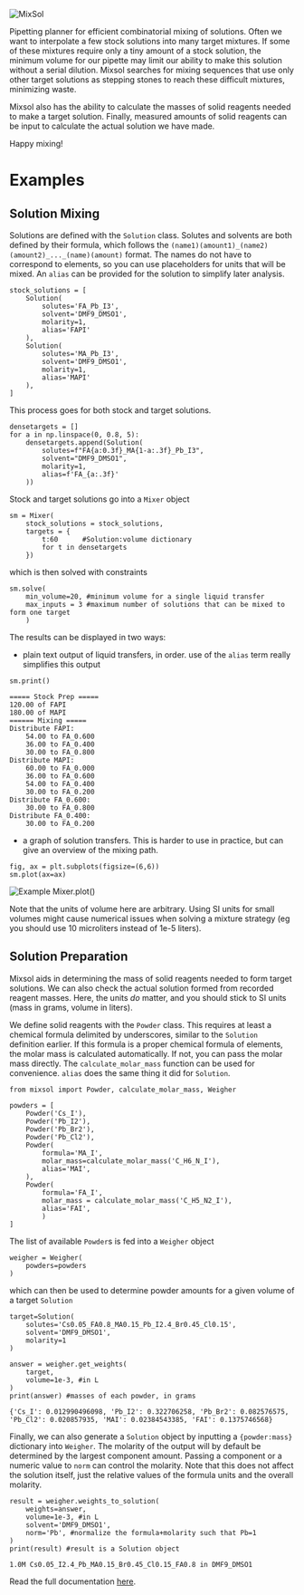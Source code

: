 ![MixSol](/docs/1.svg)


Pipetting planner for efficient combinatorial mixing of solutions. Often we want to interpolate a few stock solutions into many target mixtures. If some of these mixtures require only a tiny amount of a stock solution, the minimum volume for our pipette may limit our ability to make this solution without a serial dilution. Mixsol searches for mixing sequences that use only other target solutions as stepping stones to reach these difficult mixtures, minimizing waste.

Mixsol also has the ability to calculate the masses of solid reagents needed to make a target solution. Finally, measured amounts of solid reagents can be input to calculate the actual solution we have made.

Happy mixing!

# Examples

## Solution Mixing
Solutions are defined with the `Solution` class. Solutes and solvents are both defined by their formula, which follows the `(name1)(amount1)_(name2)(amount2)_..._(name)(amount)` format. The names do not have to correspond to elements, so you can use placeholders for units that will be mixed. An `alias` can be provided for the solution to simplify later analysis.

```
stock_solutions = [
    Solution(
        solutes='FA_Pb_I3',
        solvent='DMF9_DMSO1',
        molarity=1,
        alias='FAPI'
    ),
    Solution(
        solutes='MA_Pb_I3',
        solvent='DMF9_DMSO1',
        molarity=1,
        alias='MAPI'
    ),
]
```

This process goes for both stock and target solutions. 

```
densetargets = []
for a in np.linspace(0, 0.8, 5):
    densetargets.append(Solution(
        solutes=f"FA{a:0.3f}_MA{1-a:.3f}_Pb_I3",
        solvent="DMF9_DMSO1",
        molarity=1,
        alias=f'FA_{a:.3f}'
    ))
```

Stock and target solutions go into a `Mixer` object

```
sm = Mixer(
    stock_solutions = stock_solutions,
    targets = {
        t:60      #Solution:volume dictionary
        for t in densetargets
    })
```
which is then solved with constraints
```
sm.solve(
    min_volume=20, #minimum volume for a single liquid transfer
    max_inputs = 3 #maximum number of solutions that can be mixed to form one target
    )
```

The results can be displayed in two ways:
- plain text output of liquid transfers, in order. use of the `alias` term really simplifies this output
```
sm.print()
```
```
===== Stock Prep =====
120.00 of FAPI
180.00 of MAPI
====== Mixing =====
Distribute FAPI:
	54.00 to FA_0.600
	36.00 to FA_0.400
	30.00 to FA_0.800
Distribute MAPI:
	60.00 to FA_0.000
	36.00 to FA_0.600
	54.00 to FA_0.400
	30.00 to FA_0.200
Distribute FA_0.600:
	30.00 to FA_0.800
Distribute FA_0.400:
	30.00 to FA_0.200
```

- a graph of solution transfers. This is harder to use in practice, but can give an overview of the mixing path.
```
fig, ax = plt.subplots(figsize=(6,6))
sm.plot(ax=ax)
```
![Example Mixer.plot()](/docs/example_graph.png)

Note that the units of volume here are arbitrary. Using SI units for small volumes might cause numerical issues when solving a mixture strategy (eg you should use 10 microliters instead of 1e-5 liters). 

## Solution Preparation
Mixsol aids in determining the mass of solid reagents needed to form target solutions. We can also check the actual solution formed from recorded reagent masses. Here, the units *do* matter, and you should stick to SI units (mass in grams, volume in liters).

We define solid reagents with the `Powder` class. This requires at least a chemical formula delimited by underscores, similar to the `Solution` definition earlier. If this formula is a proper chemical formula of elements, the molar mass is calculated automatically. If not, you can pass the molar mass directly. The `calculate_molar_mass` function can be used for convenience. `alias` does the same thing it did for `Solution`.

```
from mixsol import Powder, calculate_molar_mass, Weigher

powders = [
    Powder('Cs_I'),
    Powder('Pb_I2'),
    Powder('Pb_Br2'),
    Powder('Pb_Cl2'),
    Powder(
        formula='MA_I',
        molar_mass=calculate_molar_mass('C_H6_N_I'),
        alias='MAI',
    ),
    Powder(
        formula='FA_I',
        molar_mass = calculate_molar_mass('C_H5_N2_I'),
        alias='FAI',
        )
]
```

The list of available `Powder`s is fed into a `Weigher` object

```
weigher = Weigher(
    powders=powders
)
```
which can then be used to determine powder amounts for a given volume of a target `Solution`

```
target=Solution(
    solutes='Cs0.05_FA0.8_MA0.15_Pb_I2.4_Br0.45_Cl0.15',
    solvent='DMF9_DMSO1',
    molarity=1
)

answer = weigher.get_weights(
    target,
    volume=1e-3, #in L
)
print(answer) #masses of each powder, in grams
```
```
{'Cs_I': 0.012990496098, 'Pb_I2': 0.322706258, 'Pb_Br2': 0.082576575, 'Pb_Cl2': 0.020857935, 'MAI': 0.02384543385, 'FAI': 0.1375746568}
```

Finally, we can also generate a `Solution` object by inputting a `{powder:mass}` dictionary into `Weigher`. The molarity of the output will by default be determined by the largest component amount. Passing a component or a numeric value to `norm` can control the molarity. Note that this does not affect the solution itself, just the relative values of the formula units and the overall molarity.

```
result = weigher.weights_to_solution(
    weights=answer,
    volume=1e-3, #in L
    solvent='DMF9_DMSO1',
    norm='Pb', #normalize the formula+molarity such that Pb=1
)
print(result) #result is a Solution object
```
```
1.0M Cs0.05_I2.4_Pb_MA0.15_Br0.45_Cl0.15_FA0.8 in DMF9_DMSO1
```


Read the full documentation [here](https://mixsol.readthedocs.io/en/latest/).
